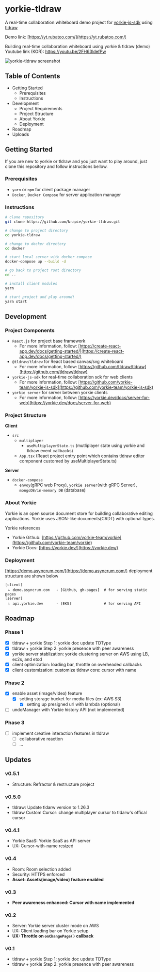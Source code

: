 # yorkie-tldraw

A real-time collaboration whiteboard demo project for [yorkie-js-sdk](https://github.com/yorkie-team/yorkie-js-sdk) using [tldraw](https://github.com/tldraw/tldraw)

Demo link: [https://yt.rubatoo.com/](https://yt.rubatoo.com/)

Building real-time collaboration whiteboard using yorkie & tldraw (demo) Youtube link (KOR): https://youtu.be/2FH63ldefPw

![yorkie-tldraw screenshot](./screenshot/screenshot.png)

## Table of Contents

- Getting Started
  - Prerequisites
  - Instructions
- Development
  - Project Requirements
  - Project Structure
  - About Yorkie
  - Deployment
- Roadmap
- Uploads

## Getting Started

If you are new to yorkie or tldraw and you just want to play around, just clone this repository and follow instructions bellow.

### Prerequisites

- `yarn` or `npm` for client package manager
- `Docker`, `Docker Compose` for server application manager

### Instructions

```bash
# clone repository
git clone https://github.com/krapie/yorkie-tldraw.git

# change to project directory
cd yorkie-tldraw

# change to docker directory
cd docker

# start local server with docker compose
docker-compose up --build -d

# go back to project root directory
cd ..

# install client modules
yarn

# start project and play around!
yarn start
```

## Development

### Project Components

- `React.js` for project base framework
  - For more information, follow: [https://create-react-app.dev/docs/getting-started/](https://create-react-app.dev/docs/getting-started/)
- `@tldraw/tldraw` for React based canvas/svg whiteboard
  - For more information, follow: [https://github.com/tldraw/tldraw](https://github.com/tldraw/tldraw)
- `yorkie-js-sdk` for real-time collaboration sdk for web clients
  - For more information, follow: [https://github.com/yorkie-team/yorkie-js-sdk](https://github.com/yorkie-team/yorkie-js-sdk)
- `yorkie server` for server between yorkie clients
  - For more information, follow: [https://yorkie.dev/docs/server-for-web](https://yorkie.dev/docs/server-for-web)

### Project Structure

**Client**

- `src`
  - `multiplayer`
    - `useMultiplayerState.ts` (mutliplayer state using yorkie and tldraw event callbacks)
  - `App.tsx` (React project entry point which contains tldraw editor component customed by useMultiplayerState.ts)

**Server**

- `docker-compose`
  - `envoy`(gRPC web Proxy), `yorkie server`(with gRPC Server), `mongoDB/in-memory DB` (database)

### About Yorkie

Yorkie is an open source document store for building collaborative editing applications. Yorkie uses JSON-like documents(CRDT) with optional types.

Yorkie references

- Yorkie Github: [https://github.com/yorkie-team/yorkie](https://github.com/yorkie-team/yorkie)
- Yorkie Docs: [https://yorkie.dev/](https://yorkie.dev/)

### Deployment

[https://demo.asyncrum.com/](https://demo.asyncrum.com/) deployment structure are shown below

```
[client]
 ㄴ demo.asyncrum.com   - [Github, gh-pages]  # for serving static pages
[server]
 ㄴ api.yorkie.dev      - [EKS]               # for serving API
```

## Roadmap

### **Phase 1**

- [x] tldraw + yorkie Step 1: yorkie doc update TDType
- [x] tldraw + yorkie Step 2: yorkie presence with peer awareness
- [x] yorkie server stablization: yorkie clustering server on AWS using LB, ec2s, and etcd
- [x] client optimization: loading bar, throttle on overheaded callbacks
- [x] client customization: customize tldraw core: cursor with name

### **Phase 2**

- [x] enable asset (image/video) feature
  - [x] setting storage bucket for media files (ex: AWS S3)
    - [x] setting up presigned url with lambda (optional)
- [ ] undoManager with Yorkie history API (not implemented)

### **Phase 3**

- [ ] implement creative interaction features in tldraw
  - [ ] collaborative reaction
  - [ ] …

## Updates

### **v0.5.1**

- Structure: Refractor & restructure project

### **v0.5.0**

- tldraw: Update tldarw version to 1.26.3
- tldraw Custom Cursor: change multiplayer cursor to tldarw's offical cursor

### **v0.4.1**

- Yorkie SaaS: Yorkie SaaS as API server
- UX: Cursor-with-name resized

### **v0.4**

- Room: Room selection added
- Security: HTTPS enforced
- **Asset: Assets(image/video) feature enabled**

### **v0.3**

- **Peer awareness enhanced: Cursor with name implemented**

### **v0.2**

- Server: Yorkie server cluster mode on AWS
- UX: Client loading bar on Yorkie setup
- **UX: Throttle on `onChangePage()` callback**

### **v0.1**

- tldraw + yorkie Step 1: yorkie doc update TDType
- tldraw + yorkie Step 2: yorkie presence with peer awareness
